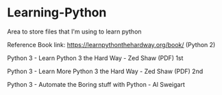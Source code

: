 # Learning-Python

Area to store files that I'm using to learn python

Reference Book link: https://learnpythonthehardway.org/book/ (Python 2) 

Python 3 - Learn Python 3 the Hard Way - Zed Shaw (PDF) 1st

Python 3 - Learn More Python 3 the Hard Way - Zed Shaw (PDF) 2nd

Python 3 - Automate the Boring stuff with Python -  Al Sweigart

